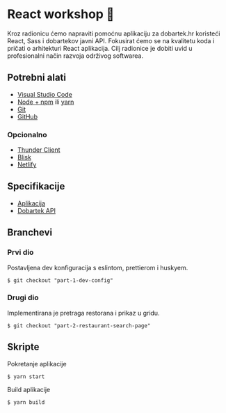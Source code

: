 # React workshop 🎨
Kroz radionicu ćemo napraviti pomoćnu aplikaciju za dobartek.hr koristeći React, Sass i dobartekov javni API.
Fokusirat ćemo se na kvalitetu koda i pričati o arhitekturi React aplikacija. Cilj radionice je dobiti uvid u profesionalni način razvoja održivog softwarea.

## Potrebni alati
- [Visual Studio Code](https://code.visualstudio.com/download)
- [Node + npm](https://nodejs.org/en/download/) ili [yarn](https://yarnpkg.com/)
- [Git](https://git-scm.com/book/en/v2/Getting-Started-Installing-Git)
- [GitHub](https://github.com)

### Opcionalno
- [Thunder Client](https://www.thunderclient.io/)
- [Blisk](https://blisk.io/)
- [Netlify](https://www.netlify.com/)

## Specifikacije
- [Aplikacija](./APP_SPECS.md)
- [Dobartek API](./API_SPECS.md)

## Branchevi
### Prvi dio
Postavljena dev konfiguracija s eslintom, prettierom i huskyem. 
```
$ git checkout "part-1-dev-config"
```

### Drugi dio
Implementirana je pretraga restorana i prikaz u gridu.
```
$ git checkout "part-2-restaurant-search-page"
```

## Skripte
Pokretanje aplikacije
```
$ yarn start
```

Build aplikacije
```
$ yarn build
```
